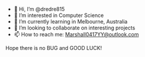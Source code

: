 - 👋 Hi, I’m @dredre815
- 👀 I’m interested in Computer Science
- 🌱 I’m currently learning in Melbourne, Australia
- 💞️ I’m looking to collaborate on interesting projects
- 📫 How to reach me: Marshall0417YY@outlook.com

<!---
dredre815/dredre815 is a ✨ special ✨ repository because its `README.md` (this file) appears on your GitHub profile.
You can click the Preview link to take a look at your changes.
--->
Hope there is no BUG and GOOD LUCK!
